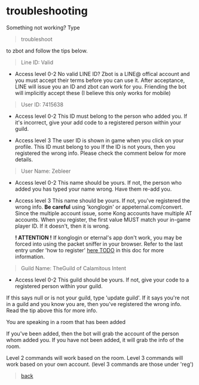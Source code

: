 # troubleshooting

Something not working? Type 
>troubleshoot 

to zbot and follow the tips below.

>Line ID: Valid

* Access level 0-2
No valid LINE ID? Zbot is a LINE@ offical account and you must accept their terms before you can use it. After acceptance, LINE will issue you an ID and zbot can work for you. Friending the bot will implicitly accept these (I believe this only works for mobile)

>User ID: 7415638

* Access level 0-2 
This ID must belong to the person who added you. If it's incorrect, give your add code to a registered person within your guild.

* Access level 3
The user ID is shown in game when you click on your profile. This ID must belong to you If the ID is not yours, then you registered the wrong info. Please check the comment below for more details.

>User Name: Zebleer

* Access level 0-2
This name should be yours. If not, the person who added you has typed your name wrong. Have them re-add you.

* Access level 3
This name should be yours. If not, you've registered the wrong info. **Be careful** using 'konglogin' or appeternal.com/convert. Since the multiple account issue, some Kong accounts have multiple AT accounts. When you register, the first value MUST match your in-game player ID. If it doesn't, then it is wrong.

  **! ATTENTION !**
If konglogin or eternal's app don't work, you may be forced into using the packet sniffer in your browser. Refer to the last entry under 'how to register' [here TODO](TODO) in this doc for more information.

>Guild Name: TheGuild of Calamitous Intent

* Access level 0-2
This guild should be yours. If not, give your code to a registered person within your guild.

If this says null or is not your guild, type 'update guild'. If it says you're not in a guild and you know you are, then you've registered the wrong info. Read the tip above this for more info.

You are speaking in a room that has been added

If you've been added, then the bot will grab the account of the person whom added you. If you have not been added, it will grab the info of the room.

Level 2 commands will work based on the room. Level 3 commands will work based on your own account. (level 3 commands are those under 'reg')


> [back](index)
<!--stackedit_data:
eyJoaXN0b3J5IjpbMzE1NDQxNDA5LC0xNjUyMzU2NTEwXX0=
-->